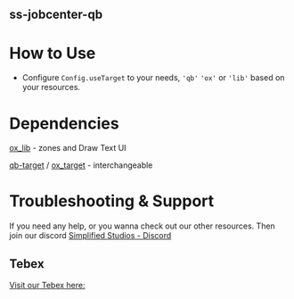 ## ss-jobcenter-qb

# How to Use
* Configure `Config.useTarget` to your needs, `'qb'` `'ox'` or `'lib'` based on your resources.

# Dependencies
[ox_lib](https://github.com/overextended/ox_lib) - zones and Draw Text UI

[qb-target](https://github.com/qbcore-framework/qb-target) / [ox_target](https://github.com/overextended/ox_target) - interchangeable

# Troubleshooting & Support
If you need any help, or you wanna check out our other resources. Then join our discord
[Simplified Studios - Discord](https://discord.gg/7YHRdV9San)

## Tebex
[Visit our Tebex here:](https://simplified-studios.tebex.io/)